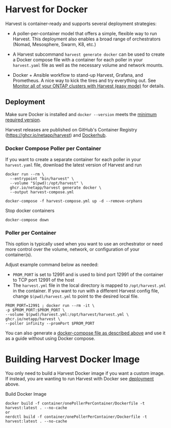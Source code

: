 # Harvest for Docker

Harvest is container-ready and supports several deployment strategies:
 
- A poller-per-container model that offers a simple, flexible way to run Harvest. This deployment also enables a broad range of orchestrators (Nomad, Mesosphere, Swarm, K8, etc.)

- A Harvest subcommand `harvest generate docker` can be used to create a Docker compose file with a container for each poller in your `harvest.yaml` file as well as the necessary volume and network mounts.

- Docker + Ansible workflow to stand-up Harvest, Grafana, and Prometheus. A nice way to kick the tires and try everything out. See [Monitor all of your ONTAP clusters with Harvest (easy mode)](https://netapp.io/2021/05/21/monitor-all-of-your-ontap-clusters-with-harvest-easy-mode/) for details.
## Deployment

Make sure Docker is installed and `docker --version` meets the [minimum required version](https://github.com/NetApp/harvest#requirements).

Harvest releases are published on GitHub's Container Registry (https://ghcr.io/netapp/harvest)
and [Dockerhub](https://hub.docker.com/r/rahulguptajss/harvest).

### Docker Compose Poller per Container

If you want to create a separate container for each poller in your `harvest.yaml` file, download the latest version of Harvest and run 

```
docker run --rm \
  --entrypoint "bin/harvest" \
  --volume "$(pwd):/opt/harvest" \
  ghcr.io/netapp/harvest generate docker \
  --output harvest-compose.yml

docker-compose -f harvest-compose.yml up -d --remove-orphans
```

Stop docker containers

```
docker-compose down
```
### Poller per Container

This option is typically used when you want to use an orchestrator or need more control over the volume, network, or configuration of your container(s).

Adjust example command below as needed:

- `PROM_PORT` is set to 12991 and is used to bind port 12991 of the container to TCP port 12991 of the host
- The `harvest.yml` file in the local directory is mapped to `/opt/harvest.yml` in the container. If you want to run with a different Harvest config file, change `$(pwd)/harvest.yml` to point to the desired local file.
   
```
PROM_PORT=12991 ; docker run --rm -it \
-p $PROM_PORT:$PROM_PORT \
--volume $(pwd)/harvest.yml:/opt/harvest/harvest.yml \
ghcr.io/netapp/harvest \
--poller infinity --promPort $PROM_PORT
```

You can also generate a [docker-compose file as described above](#docker-compose-poller-per-container) and use it as a guide without using Docker compose.

# Building Harvest Docker Image

You only need to build a Harvest Docker image if you want a custom image. If instead, you are wanting to run Harvest with Docker see [deployment](#deployment) above.

Build Docker Image

```
docker build -f container/onePollerPerContainer/Dockerfile -t harvest:latest . --no-cache
or
nerdctl build -f container/onePollerPerContainer/Dockerfile -t harvest:latest . --no-cache
```
